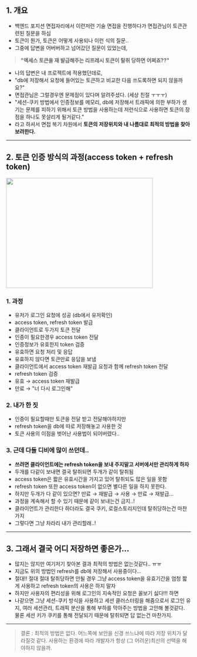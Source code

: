 ## 1. 개요

- 백엔드 포지션 면접자리에서 이런저런 기술 면접을 진행하다가 면접관님이 토큰관련된 질문을 하심
- 토큰이 뭔가, 토큰은 어떻게 사용되나 이런 식의 질문..
- 그중에 답변을 어버버하고 넘어갔던 질문이 있었는데,

> **"엑세스 토큰을 재 발급해주는 리프레시 토큰이 탈취 당하면 어쩌죠??"**

- 나의 답변은 내 프로젝트에 적용했던데로,
- "db에 저장해서 요청에 들어있는 토큰하고 비교한 다음 쓰도록하면 되지 않을까요?"
- 면접관님은 그럴경우엔 문제점이 있다며 알려주셨다. (세상 친절 ㅜㅜㅜ)
- "세션-쿠키 방법에서 인증정보를 메모리, db에 저장해서 트래픽에 의한 부하가 생기는 문제를 피하기 위해서 토큰 방법을 사용하는데 저런식으로 사용하면 토큰의 장점을 하나도 못살리게 될거같다."
- 라고 하셔서 면접 복기 차원에서 **토큰의 저장위치와 내 나름대로 최적의 방법을 찾아보려한다.**

---

## 2. 토큰 인증 방식의 과정(access token + refresh token)

<img src="https://oopy.lazyrockets.com/api/v2/notion/image?src=https%3A%2F%2Fs3-us-west-2.amazonaws.com%2Fsecure.notion-static.com%2F6bc2e007-9893-46e4-9b6b-2c7fa7fbe143%2FUntitled.png&blockId=75c4cc32-1969-409e-8c59-dc6030c8a62c" width="400" height="300"></img>

### 1. 과정

- 유저가 로그인 요청에 성공 (db에서 유저확인)
- access token, refresh token 발급
- 클라이언트로 두가지 토큰 전달
- 인증이 필요한경우 access token 전달
- 인증정보가 유효한지 token 검증
- 유효하면 요청 처리 및 응답
- 유효하지 않다면 토큰만료 응답을 보냄
- 클라이언트에서 access token 재발급 요청과 함께 refresh token 전달
- refresh token 검증
- 유효 → access token 재발급
- 만료 → "너 다시 로그인해"

### 2. 내가 한 짓

- 인증이 필요할때만 토큰을 전달 받고 전달해야하지만
- refresh token을 db에 따로 저장해놓고 사용한 것
- 토큰 사용의 이점을 벗어난 사용법이 되어버렸다..

### 3. 근데 다들 디비에 많이 쓰던데..

- **쓰려면 클라이언트에는 refresh token을 보내 주지말고 서버에서만 관리하게 하자**
- 두개를 다같이 보내면 결국 탈취되면 두개가 같이 탈취됨
- access token은 짧은 유효시간을 가지고 있어 탈취되도 많은 일을 못함
- refresh token 또한 access token이 없으면 별다른 일을 하지 못한다.
- 하지만 두개가 다 같이 있으면? 만료 → 재발급 → 사용 → 만료 → 재발급...
- 과정을 계속해서 할 수 있기 때문에 같이 보내는건 금지..!
- 클라이언트가 관리한다 하더라도 결국 쿠키, 로컬스토리지인데 탈취당하는건 마찬가지
- 그렇다면 그냥 차라리 내가 관리할래..!

---

## 3. 그래서 결국 어디 저장하면 좋은가...

- 많지는 않지만 여기저기 찾아본 결과 최적의 방법은 없는것같다.. ㅠㅠ
- 지금도 위의 방법인 refresh를 db에 저장해서 사용중이다...
- 절대!! 절대 절대 탈취당하면 안될 경우 그냥 access token을 유효기간을 엄청 짧게 사용하고 refresh token의 사용은 하지 말자
- 하지만 사용자의 편리성을 위해 로그인의 지속적인 요청은 꼴보기 싫다!!! 하면
- 나같으면 그냥 세션-쿠키 방식을 사용하고 세션 클러스터링을 해줌으로서 로그인 유지, 여러 세션관리,
  트래픽 분산을 통해 부하를 막아주는 방법을 고안해 볼것같다. 물론 세션 키가 쿠키를 통해 전달되기 때문에 탈취되면 답 없는건 마찬가지.

---

> 결론 : 최적의 방법은 없다. 어느쪽에 보안을 신경 쓰느냐에 따라 저장 위치가 달라질것 같다. 사용하는 환경에 따라 개발자가 항상 (그 어려운)최선의 선택을 해야하지 않을까.

